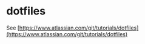 # dotfiles

See [https://www.atlassian.com/git/tutorials/dotfiles](https://www.atlassian.com/git/tutorials/dotfiles)
